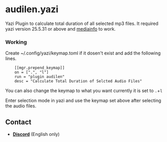 # audilen.yazi
Yazi Plugin to calculate total duration of all selected mp3 files. It required yazi version 25.5.31 or above and [mediainfo](https://mediaarea.net/en/MediaInfo/Download) to work.

### Working

Create ~/.config/yazi/keymap.toml if it dosen't exist and add the following lines.
```
    [[mgr.prepend_keymap]]
    on = [".", "l"]
    run = "plugin audilen"
    desc = "Calculate Total Duration of Selcted Audio Files"
```
You can also change the keymap to what you want currently it is set to ```.```+```l```

Enter selection mode in yazi and use the keymap set above after selecting the audio files.

## Contact

* [**Discord**](HTTPS://discordapp.com/users/399257188138483713) (English only)
